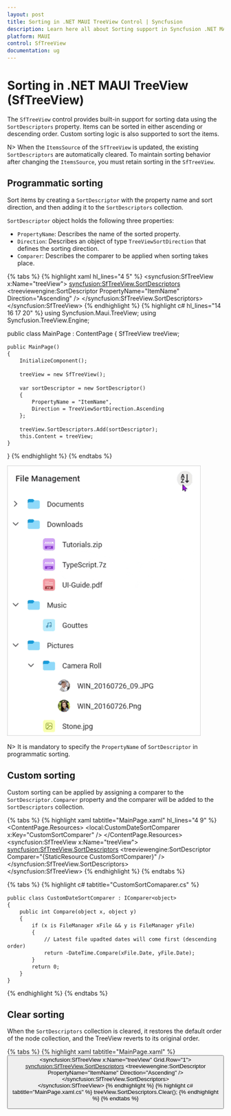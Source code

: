 ```yaml
---
layout: post
title: Sorting in .NET MAUI TreeView Control | Syncfusion
description: Learn here all about Sorting support in Syncfusion .NET MAUI TreeView (SfTreeView) Control and more.
platform: MAUI
control: SfTreeView
documentation: ug
---
```


# Sorting in .NET MAUI TreeView (SfTreeView)

The `SfTreeView` control provides built-in support for sorting data using the `SortDescriptors` property. Items can be sorted in either ascending or descending order. Custom sorting logic is also supported to sort the items.

N> When the `ItemsSource` of the `SfTreeView` is updated, the existing `SortDescriptors` are automatically cleared. To maintain sorting behavior after changing the `ItemsSource`, you must retain sorting in the `SfTreeView`.

## Programmatic sorting

Sort items by creating a `SortDescriptor` with the property name and sort direction, and then adding it to the `SortDescriptors` collection.

`SortDescriptor` object holds the following three properties:

* `PropertyName`: Describes the name of the sorted property.
* `Direction`: Describes an object of type `TreeViewSortDirection` that defines the sorting direction.
* `Comparer`: Describes the comparer to be applied when sorting takes place.

{% tabs %}
{% highlight xaml hl_lines="4 5" %}
<ContentPage xmlns:syncfusion="clr-namespace:Syncfusion.Maui.TreeView;assembly=Syncfusion.Maui.TreeView"
             xmlns:treeviewengine="clr-namespace:Syncfusion.TreeView.Engine;assembly=Syncfusion.Maui.TreeView">
  <syncfusion:SfTreeView x:Name="treeView">
        <syncfusion:SfTreeView.SortDescriptors>
            <treeviewengine:SortDescriptor PropertyName="ItemName" Direction="Ascending" />
        </syncfusion:SfTreeView.SortDescriptors>                    
  </syncfusion:SfTreeView>
</ContentPage>
{% endhighlight %}
{% highlight c# hl_lines="14 16 17 20" %}
using Syncfusion.Maui.TreeView;
using Syncfusion.TreeView.Engine;

public class MainPage : ContentPage
{
    SfTreeView treeView;

    public MainPage()
    {
        InitializeComponent();

        treeView = new SfTreeView();

        var sortDescriptor = new SortDescriptor()
        {
            PropertyName = "ItemName",
            Direction = TreeViewSortDirection.Ascending
        };

        treeView.SortDescriptors.Add(sortDescriptor);
        this.Content = treeView;
    }
}
{% endhighlight %}
{% endtabs %}

![Programmatic sorting in .NET MAUI TreeView](images/sorting/maui-treeView-programmatic-sorting.gif)

N> It is mandatory to specify the `PropertyName` of `SortDescriptor` in programmatic sorting.

## Custom sorting

Custom sorting can be applied by assigning a comparer to the `SortDescriptor.Comparer` property and the comparer will be added to the `SortDescriptors` collection.

{% tabs %}
{% highlight xaml tabtitle="MainPage.xaml" hl_lines="4 9" %}
<ContentPage xmlns:syncfusion="clr-namespace:Syncfusion.Maui.TreeView;assembly=Syncfusion.Maui.TreeView"
             xmlns:treeviewengine="clr-namespace:Syncfusion.TreeView.Engine;assembly=Syncfusion.Maui.TreeView">
  <ContentPage.Resources>
    <ResourceDictionary>
      <local:CustomDateSortComparer x:Key="CustomSortComparer" />
    </ResourceDictionary>
  </ContentPage.Resources>
  <syncfusion:SfTreeView x:Name="treeView">
        <syncfusion:SfTreeView.SortDescriptors>
            <treeviewengine:SortDescriptor Comparer="{StaticResource CustomSortComparer}" />
        </syncfusion:SfTreeView.SortDescriptors>                    
  </syncfusion:SfTreeView>
</ContentPage>
{% endhighlight %}
{% endtabs %}

{% tabs %}
{% highlight c# tabtitle="CustomSortComaparer.cs" %}

    public class CustomDateSortComparer : IComparer<object>
    {
        public int Compare(object x, object y)
        {
            if (x is FileManager xFile && y is FileManager yFile)
            {
                // Latest file upadted dates will come first (descending order)
                return -DateTime.Compare(xFile.Date, yFile.Date);
            }
            return 0;
        }
    }

{% endhighlight %}
{% endtabs %}

## Clear sorting

When the `SortDescriptors` collection is cleared, it restores the default order of the node collection, and the TreeView reverts to its original order.

{% tabs %}
{% highlight xaml tabtitle="MainPage.xaml" %}
<ContentPage xmlns:syncfusion="clr-namespace:Syncfusion.Maui.TreeView;assembly=Syncfusion.Maui.TreeView">
  <Grid RowDefinitions="Auto,*">
      <Button Text="Clear sorting" Clicked="Clear_Sorting"/>
      <syncfusion:SfTreeView x:Name="treeView" Grid.Row="1">
        <syncfusion:SfTreeView.SortDescriptors>
            <treeviewengine:SortDescriptor PropertyName="ItemName" Direction="Ascending" />
        </syncfusion:SfTreeView.SortDescriptors>                    
      </syncfusion:SfTreeView>
</ContentPage>
{% endhighlight %}
{% highlight c# tabtitle="MainPage.xaml.cs" %}
	  treeView.SortDescriptors.Clear();
{% endhighlight %}
{% endtabs %}